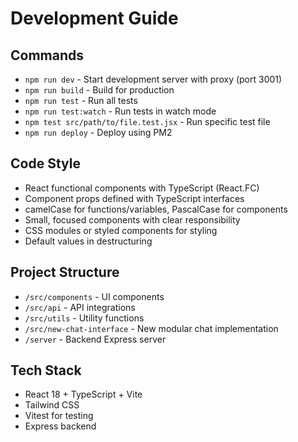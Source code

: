 # Development Guide

## Commands
- `npm run dev` - Start development server with proxy (port 3001)
- `npm run build` - Build for production
- `npm run test` - Run all tests
- `npm run test:watch` - Run tests in watch mode
- `npm test src/path/to/file.test.jsx` - Run specific test file
- `npm run deploy` - Deploy using PM2

## Code Style
- React functional components with TypeScript (React.FC<Props>)
- Component props defined with TypeScript interfaces
- camelCase for functions/variables, PascalCase for components
- Small, focused components with clear responsibility
- CSS modules or styled components for styling
- Default values in destructuring

## Project Structure
- `/src/components` - UI components
- `/src/api` - API integrations
- `/src/utils` - Utility functions
- `/src/new-chat-interface` - New modular chat implementation
- `/server` - Backend Express server

## Tech Stack
- React 18 + TypeScript + Vite
- Tailwind CSS
- Vitest for testing
- Express backend